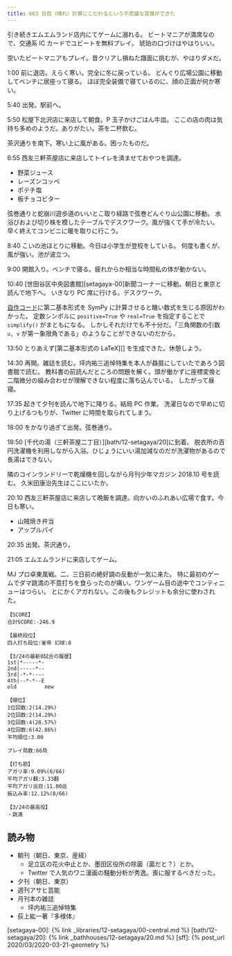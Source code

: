 ```yaml
---
title: 663 日目（晴れ）計算にこだわるという不思議な習慣ができた
---
```


引き続きエムエムランド店内にてゲームに溺れる。
ビートマニアが満席なので、交通系 IC カードでユビートを無料プレイ。
琥珀の口づけはやはりいい。

空いたビートマニアもプレイ。昔クリアし損ねた譜面に挑むが、やはりダメだ。

1:00 前に退店。えらく寒い。完全に冬に戻っている。
どんぐり広場公園に移動してベンチに居座って寝る。
ほぼ完全装備で寝ているのに、顔の正面が何か寒い。

5:40 出発。駅前へ。

5:50 松屋下北沢店に来店して朝食。P 玉子かけごはん牛皿。
ここの店の肉は気持ち多めのようだ。ありがたい。茶を二杯飲む。

茶沢通りを南下。寒い上に風がある。困ったものだ。

6:55 西友三軒茶屋店に来店してトイレを済ませておやつを調達。

* 野菜ジュース
* レーズンコッペ
* ポテチ塩
* 板チョコビター

弦巻通りと蛇崩川遊歩道のいいとこ取り経路で弦巻どんぐり山公園に移動。
水浴びおよび切り株を模したテーブルでデスクワーク。風が強くて手が冷たい。
早く終えてコンビニに暖を取りに行こう。

8:40 こいの池ほとりに移動。今日は小学生が登校をしている。
何度も書くが、風が強い。池が波立つ。

9:00 開館入り。ベンチで寝る。疲れからか相当な時間私の体が動かない。

10:40 [世田谷区中央図書館][setagaya-00]新聞コーナーに移動。朝日と東京と読んで地下へ。
いきなり PC 席に行ける。デスクワーク。

[自作コード](https://gist.github.com/showa-yojyo/cf960ac093b6de3c464601fd90165cc1)に第二基本形式を SymPy に計算させると醜い数式を生じる原因がわかった。
定数シンボルに `positive=True` や `real=True` を指定することで `simplify()` がまともになる。
しかしそれだけでも不十分だ。「三角関数の引数 `u, v` が第一象限角である」のようなことができないのだから。

13:50 とりあえず[第二基本形式の LaTeX][] を生成できた。休憩しよう。

14:30 再開。雑誌を読む。坪内祐三追悼特集を本人が贔屓にしていたであろう図書館で読む。
教科書の前読んだところの問題を解く。頭が働かずに座標変換と二階微分の組み合わせが理解できない程度に落ち込んでいる。
したがって昼寝。

17:35 起きて夕刊を読んで地下に降りる。結局 PC 作業。
洗濯日なので早めに切り上げるつもりが、Twitter に時間を取られてしまう。

18:00 をかなり過ぎて出発。弦巻通り。

18:50 [千代の湯（三軒茶屋二丁目）][bath/12-setagaya/20]に到着。
脱衣所の百円洗濯機を利用しながら入浴。ひじょうにいい湯加減なのだが洗濯物があるので長湯はできない。

隣のコインランドリーで乾燥機を回しながら月刊少年マガジン 2018.10 号を読む。
久米田康治先生はここにいたか。

20:10 西友三軒茶屋店に来店して晩飯を調達。向かいのふれあい広場で食す。今日も寒い。

* 山賊焼き弁当
* アップルパイ

20:35 出発。茶沢通り。

21:05 エムエムランドに来店してゲーム。

MJ プロ卓東風戦。二、三日前の絶好調の反動が一気に来た。
特に最初のゲームでダマ跳満の不意打ちを食らったのが痛い。ワンゲーム目の途中でコンティニューはつらい。
とにかくアガれない。この後もクレジットも余分に使わされた。

```text
【SCORE】
合計SCORE:-246.9

【最終段位】
四人打ち段位:雀帝 幻球:8

【3/24の最新8試合の履歴】
1st|*-----*-
2nd|-----*--
3rd|-*-*----
4th|--*-*--E
old         new

【順位】
1位回数:2(14.29%)
2位回数:2(14.29%)
3位回数:4(28.57%)
4位回数:6(42.86%)
平均順位:3.00

プレイ局数:66局

【打ち筋】
アガリ率:9.09%(6/66)
平均アガリ翻:3.33翻
平均アガリ巡目:11.00巡
振込み率:12.12%(8/66)

【3/24の最高役】
・跳満
```

## 読み物

* 朝刊（朝日、東京、産経）
  * 足立区の花火中止とか、墨田区役所の除菌（菌だと？）とか。
  * Twitter で人気のワニ漫画の騒動分析が秀逸。喪に服するべきだった。
* 夕刊（朝日、東京）
* 週刊アサヒ芸能
* 月刊本の雑誌
  * 坪内祐三追悼特集
* 荻上紘一著『多様体』

[setagaya-00]: {% link _libraries/12-setagaya/00-central.md %}
[bath/12-setagaya/20]: {% link _bathhouses/12-setagaya/20.md %}
[sff]: {% post_url 2020/03/2020-03-21-geometry %}
